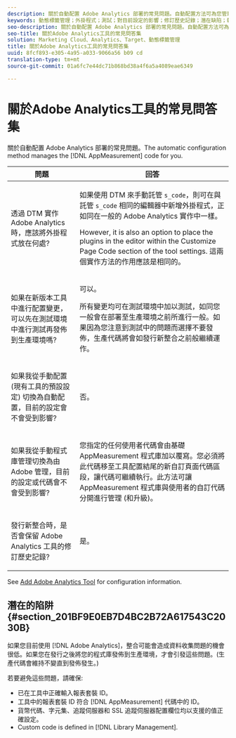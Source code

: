 ```yaml
---
description: 關於自動配置 Adobe Analytics 部署的常見問題。自動配置方法可為您管理 AppMeasurement 代碼。
keywords: 動態標籤管理；外掛程式；測試；對目前設定的影響；修訂歷史記錄；潛在缺陷；報表套裝ID；貨幣代碼；追蹤伺服器；ssl追蹤伺服器；自訂程式碼；程式庫管理
seo-description: 關於自動配置 Adobe Analytics 部署的常見問題。自動配置方法可為您管理 AppMeasurement 代碼。
seo-title: 關於Adobe Analytics工具的常見問答集
solution: Marketing Cloud、Analytics、Target、動態標籤管理
title: 關於Adobe Analytics工具的常見問答集
uuid: 8fcf893-e305-4a95-a033-9066a56 b09 cd
translation-type: tm+mt
source-git-commit: 01a6fc7e44dc71b868bd38a4f6a5a4089eae6349

---
```



# 關於Adobe Analytics工具的常見問答集

關於自動配置 Adobe Analytics 部署的常見問題。The automatic configuration method manages the [!DNL AppMeasurement] code for you.

<table id="table_A50D00E2C47A473B92DA800FB08FE640"> 
 <thead> 
  <tr> 
   <th colname="col1" class="entry"> 問題 </th> 
   <th colname="col2" class="entry"> 回答 </th> 
  </tr> 
 </thead>
 <tbody> 
  <tr> 
   <td colname="col1"> <p> 透過 DTM 實作 Adobe Analytics 時，應該將外掛程式放在何處? </p> </td> 
   <td colname="col2"> <p> 如果使用 DTM 來手動託管 <code>s_code</code>，則可在與託管 <code>s_code</code> 相同的編輯器中新增外掛程式，正如同在一般的 Adobe Analytics 實作中一樣。 </p> <p>However, it is also an option to place the plugins in the editor within the <span class="term"> Customize Page Code</span> section of the tool settings. 這兩個實作方法的作用應該是相同的。 </p> </td> 
  </tr> 
  <tr> 
   <td colname="col1"> <p>如果在新版本工具中進行配置變更，可以先在測試環境中進行測試再發佈到生產環境嗎? </p> </td> 
   <td colname="col2"> <p>可以。 </p> <p>所有變更均可在測試環境中加以測試，如同您一般會在部署至生產環境之前所進行一般。如果因為您注意到測試中的問題而選擇不要發佈，生產代碼將會如發行新整合之前般繼續運作。 </p> </td> 
  </tr> 
  <tr> 
   <td colname="col1"> <p>如果我從手動配置 (現有工具的預設設定) 切換為自動配置，目前的設定會不會受到影響? </p> </td> 
   <td colname="col2"> <p>否。 </p> </td> 
  </tr> 
  <tr> 
   <td colname="col1"> <p>如果我從手動程式庫管理切換為由 Adobe 管理，目前的設定或代碼會不會受到影響? </p> </td> 
   <td colname="col2"> <p>您指定的任何使用者代碼會由基礎 <span class="keyword">AppMeasurement</span> 程式庫加以覆寫。您必須將此代碼移至工具配置結尾的新<span class="wintitle">自訂頁面代碼</span>區段，讓代碼可繼續執行。此方法可讓 <span class="keyword">AppMeasurement</span> 程式庫與使用者的自訂代碼分開進行管理 (和升級)。 </p> </td> 
  </tr> 
  <tr> 
   <td colname="col1"> <p>發行新整合時，是否會保留 <span class="keyword">Adobe Analytics</span> 工具的修訂歷史記錄? </p> </td> 
   <td colname="col2"> <p>是。 </p> </td> 
  </tr> 
 </tbody> 
</table>

See [Add Adobe Analytics Tool](../../../implement/c-implement-with-dtm/c-aa-tool/analytics-dtm.md#concept_FBA6679A0B79490F8296437F11E5E4F8) for configuration information.

## 潛在的陷阱 {#section_201BF9E0EB7D4BC2B72A617543C2030B}

如果您目前使用 [!DNL Adobe Analytics]，整合可能會造成資料收集問題的機會很低。如果您在發行之後將您的程式庫發佈到生產環境，才會引發這些問題。(生產代碼會維持不變直到發佈發生。)

若要避免這些問題，請確保:

* 已在工具中正確輸入報表套裝 ID。
* 工具中的報表套裝 ID 符合 [!DNL AppMeasurement] 代碼中的 ID。
* 貨幣代碼、字元集、追蹤伺服器和 SSL 追蹤伺服器配置欄位均以支援的值正確設定。
* Custom code is defined in [!DNL Library Management].

